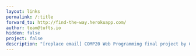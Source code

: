 ```yaml
---
layout: links
permalink: /:title
forward_to: http://find-the-way.herokuapp.com/
author: team@tufts.io
hidden: false
project: false
description: "[replace email] COMP20 Web Programming final project by Caleb Lucas-Foley, Chris Phifer, Gerson Rubio, and Ashton Stephens"
---
```

